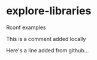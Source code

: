 # explore-libraries
Rconf examples

This is a comment added locally

Here's a line added from github...  
